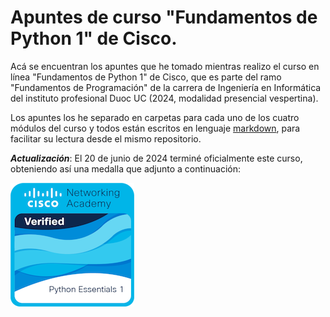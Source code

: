 # Apuntes de curso "Fundamentos de Python 1" de Cisco.

Acá se encuentran los apuntes que he tomado mientras realizo el curso en línea "Fundamentos de Python 1" de Cisco, que es parte del ramo "Fundamentos de Programación" de la carrera de Ingeniería en Informática del instituto profesional Duoc UC (2024, modalidad presencial vespertina).

Los apuntes los he separado en carpetas para cada uno de los cuatro módulos del curso y todos están escritos en lenguaje [markdown](https://www.markdownguide.org/), para facilitar su lectura desde el mismo repositorio.


***Actualización***: El 20 de junio de 2024 terminé oficialmente este curso, obteniendo así una medalla que adjunto a continuación:

![](./python-essentials-1.1.png)

